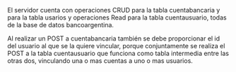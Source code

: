 El servidor cuenta con operaciones CRUD para la tabla cuentabancaria y para la tabla usarios y operaciones Read para la tabla cuentausuario, todas de la base de datos bancoargentina.

Al realizar un POST a cuentabancaria también se debe proporcionar el id del usuario al que se la quiere vincular, porque conjuntamente se realiza el POST a la tabla cuentausuario que funciona como tabla intermedia entre las otras dos, vinculando una o mas cuentas a uno o mas usuarios.
